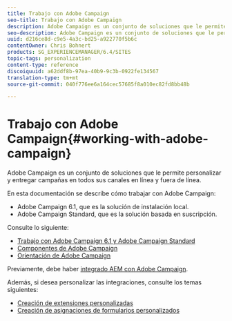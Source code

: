 ```yaml
---
title: Trabajo con Adobe Campaign
seo-title: Trabajo con Adobe Campaign
description: Adobe Campaign es un conjunto de soluciones que le permite personalizar y entregar campañas en todos sus canales en línea y fuera de línea.
seo-description: Adobe Campaign es un conjunto de soluciones que le permite personalizar y entregar campañas en todos sus canales en línea y fuera de línea.
uuid: d216ce8d-c9e5-4a3c-bd25-a922770f5b6c
contentOwner: Chris Bohnert
products: SG_EXPERIENCEMANAGER/6.4/SITES
topic-tags: personalization
content-type: reference
discoiquuid: a62ddf8b-97ea-40b9-9c3b-0922fe134567
translation-type: tm+mt
source-git-commit: 040f776ee6a164cec57685f8a010ec82fd8bb48b

---
```



# Trabajo con Adobe Campaign{#working-with-adobe-campaign}

Adobe Campaign es un conjunto de soluciones que le permite personalizar y entregar campañas en todos sus canales en línea y fuera de línea.

En esta documentación se describe cómo trabajar con Adobe Campaign:

* Adobe Campaign 6.1, que es la solución de instalación local.
* Adobe Campaign Standard, que es la solución basada en suscripción.

Consulte lo siguiente:

* [Trabajo con Adobe Campaign 6.1 y Adobe Campaign Standard](/help/sites-classic-ui-authoring/classic-personalization-ac-campaign.md)
* [Componentes de Adobe Campaign](/help/sites-classic-ui-authoring/classic-personalization-ac-components.md)
* [Orientación de Adobe Campaign](/help/sites-classic-ui-authoring/classic-personalization-ac-target.md)

Previamente, debe haber [integrado AEM con Adobe Campaign](/help/sites-administering/campaign.md).

Además, si desea personalizar las integraciones, consulte los temas siguientes:

* [Creación de extensiones personalizadas](/help/sites-developing/extending-campaign-extensions.md)
* [Creación de asignaciones de formularios personalizados](/help/sites-developing/extending-campaign-form-mapping.md)

